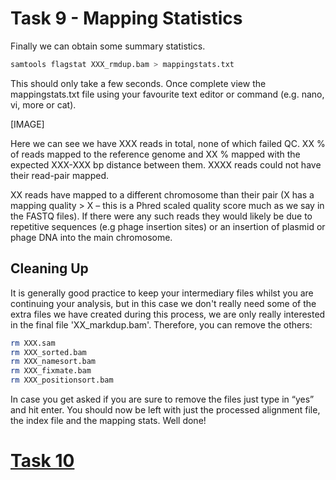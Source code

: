 # Task 9 - Mapping Statistics
Finally we can obtain some summary statistics.
```bash
samtools flagstat XXX_rmdup.bam > mappingstats.txt
```
This should only take a few seconds. Once complete view the mappingstats.txt file using your favourite text editor or command (e.g. nano, vi, more or cat).

[IMAGE]

Here we can see we have XXX reads in total, none of which failed QC. XX % of reads mapped to the reference genome and XX % mapped with the expected XXX-XXX bp distance between them. XXXX reads could not have their read-pair mapped.

XX reads have mapped to a different chromosome than their pair (X has a mapping quality > X – this is a Phred scaled quality score much as we say in the FASTQ files). If there were any such reads they would likely be due to repetitive sequences (e.g phage insertion sites) or an insertion of plasmid or phage DNA into the main chromosome.

## Cleaning Up
It is generally good practice to keep your intermediary files whilst you are continuing your analysis, but in this case we don't really need some of the extra files we have created during this process, we are only really interested in the final file 'XX_markdup.bam'. Therefore, you can remove the others:
```bash
rm XXX.sam
rm XXX_sorted.bam
rm XXX_namesort.bam
rm XXX_fixmate.bam
rm XXX_positionsort.bam
```

In case you get asked if you are sure to remove the files just type in “yes” and hit enter. You should now be left with just the processed alignment file, the index file and the mapping stats. Well done!

# [Task 10]()
